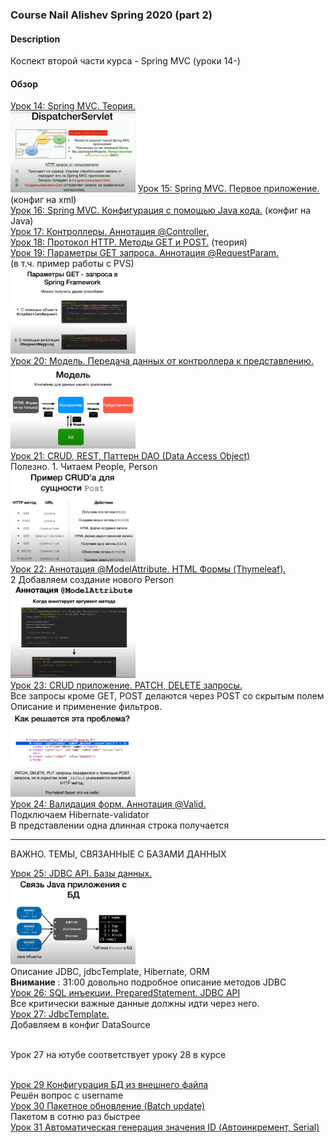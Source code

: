 ### Course Nail Alishev Spring 2020 (part 2)


#### Description
Коспект второй части курса - Spring MVC (уроки 14-) 

#### Обзор
<!--- Урок 14 -->
<a href="/src/main/java/lesson14">
Урок 14: Spring MVC. Теория.</a><br>
<img src="/src/main/java/lesson14/DispatcherServlet.png" width="200">

<!--- Урок 15 -->
<a href="/src/main/java/lesson15">
Урок 15: Spring MVC. Первое приложение.</a>
(конфиг на xml)<br>

<!--- Урок 16 -->
<a href="/src/main/java/lesson16">
Урок 16: Spring MVC. Конфигурация с помощью Java кода.</a>
(конфиг на Java)<br>

<!--- Урок 17 -->
<a href="/src/main/java/lesson17">
Урок 17: Контроллеры. Аннотация @Controller.</a><br>

<!--- Урок 18 -->
<a href="/src/main/java/lesson18">
Урок 18: Протокол HTTP. Методы GET и POST.</a>
(теория)<br>

<!--- Урок 19 -->
<a href="/src/main/java/lesson19">
Урок 19: Параметры GET запроса. Аннотация @RequestParam.</a><br>
(в т.ч. пример работы с PVS)<br>
<img src="/src/main/java/lesson19/get-request.png" width="200"><br>

<!--- Урок 20 -->
<a href="/src/main/java/lesson20">
Урок 20: Модель. Передача данных от контроллера к представлению.</a><br>
<img src="/src/main/java/lesson20/model.png" width="200"><br>

<!--- Урок 21 -->
<a href="/src/main/java/lesson21">
Урок 21: CRUD, REST, Паттерн DAO (Data Access Object)</a><br>
Полезно. 1. Читаем People, Person <br>
<img src="/src/main/java/lesson21/crud_post.png" width="200"><br>

<!--- Урок 22 -->
<a href="/src/main/java/lesson22">
Урок 22: Аннотация @ModelAttribute. HTML Формы (Thymeleaf).</a><br>
2 Добавляем создание нового Person <br>
<img src="/src/main/java/lesson22/modelAttribute.png" width="200"><br>

<!--- Урок 23 -->
<a href="/src/main/java/lesson23">
Урок 23: CRUD приложение. PATCH, DELETE запросы.</a><br>
Все запросы кроме GET, POST делаются через POST со скрытым полем<br>
Описание и применение фильтров.<br>
<img src="/src/main/java/lesson23/patch.png" width="200"><br>

<!--- Урок 24 -->
<a href="/src/main/java/lesson24">
Урок 24: Валидация форм. Аннотация @Valid.</a><br>
Подключаем Hibernate-validator<br>
В представлении одна длинная строка получается<br>
<hr>

<p>ВАЖНО. ТЕМЫ, СВЯЗАННЫЕ С БАЗАМИ ДАННЫХ</p>

<!--- Урок 25 -->
<a href="/src/main/java/lesson25">
Урок 25: JDBC API. Базы данных.</a><br>
<img src="/src/main/java/lesson25/linkdb.png" width="200"><br>
Описание JDBC, jdbcTemplate, Hibernate, ORM<br>
<b> Внимание </b>: 31:00 довольно подробное описание методов JDBC <br>

<!--- Урок 26 -->
<a href="/src/main/java/lesson26">
Урок 26: SQL инъекции. PreparedStatement. JDBC API</a><br>
Все критически важные данные должны идти через него.<br>

<!--- Урок 27 -->
<a href="/src/main/java/lesson27">
Урок 27: JdbcTemplate.</a><br>
Добавляем в конфиг DataSource<br><br>

<!--- Урок 28 -->
Урок 27 на ютубе соответствует уроку 28 в курсе<br><br>

<!--- Урок 29 -->
<a href="/src/main/java/lesson29">
Урок 29 Конфигурация БД из внешнего файла</a><br>
Решён вопрос с username<br>

<!--- Урок 30 -->
<a href="/src/main/java/lesson30">
Урок 30 Пакетное обновление (Batch update)</a><br>
Пакетом в сотню раз быстрее<br/>

<!--- Урок 31 -->
<a href="/src/main/java/lesson31">
Урок 31 Автоматическая генерация значения ID (Автоинкремент, Serial)</a><br>
